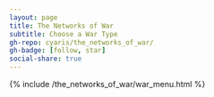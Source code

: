```yaml
---
layout: page
title: The Networks of War
subtitle: Choose a War Type
gh-repo: cyaris/the_networks_of_war/
gh-badge: [follow, star]
social-share: true
---
```


{% include /the_networks_of_war/war_menu.html %}
